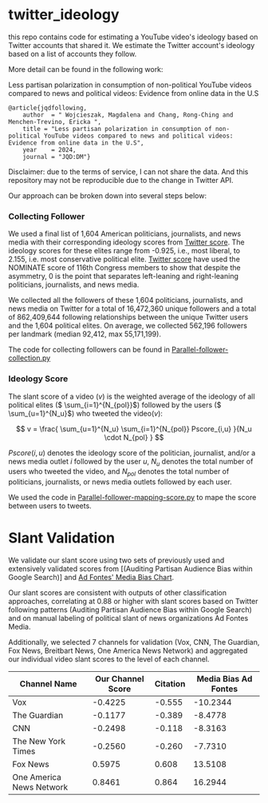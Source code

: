 # twitter_ideology
this repo contains code for estimating a YouTube video's ideology based on Twitter accounts that shared it. We estimate the Twitter account's ideology based on a list of accounts they follow. 

More detail can be found in the following work: 

Less partisan polarization in consumption of non-political YouTube videos compared to news and political videos: Evidence from online data in the U.S
```
@article{jqdfollowing,
    author  = " Wojcieszak, Magdalena and Chang, Rong-Ching and Menchen-Trevino, Ericka ", 
    title = "Less partisan polarization in consumption of non-political YouTube videos compared to news and political videos: Evidence from online data in the U.S",
    year    = 2024,
    journal = "JQD:DM"}
```

Disclaimer: due to the terms of service, I can not share the data. And this repository may not be reproducible due to the change in Twitter API.  

Our approach can be broken down into several steps below: 

###  Collecting Follower

We used a final list of 1,604 American politicians, journalists, and news media with their corresponding ideology scores from [Twitter score](https://github.com/sdmccabe/new-tweetscores). The ideology scores for these elites range from  -0.925, i.e., most liberal, to 2.155, i.e. most conservative political elite. [Twitter score](https://github.com/sdmccabe/new-tweetscores) have used the NOMINATE score of 116th Congress members to show that despite the asymmetry, 0 is the point that separates left-leaning and right-leaning politicians, journalists, and news media. 

We collected all the followers of these 1,604 politicians, journalists, and news media on Twitter for a total of 16,472,360 unique followers and a total of 862,409,644 following relationships between the unique Twitter users and the 1,604 political elites. On average, we collected 562,196 followers per landmark (median 92,412, max 55,171,199).

The code for collecting followers can be found in [Parallel-follower-collection.py](Parallel-follower-collection.py)

### Ideology Score

The slant score of a video ($` v`$) is the weighted average of the ideology of all political elites ($` \sum_{i=1}^{N_{pol}}`$) followed by the users ($` \sum_{u=1}^{N_u}`$) who tweeted the video($` v`$):

$$ v = \frac{ \sum_{u=1}^{N_u} \sum_{i=1}^{N_{pol}} Pscore_{i,u} }{N_u \cdot N_{pol} } $$

 $` Pscore(i,u) `$ denotes the ideology score of the politician, journalist, and/or a news media outlet $` i`$ followed by the user $` u`$, $` N_u`$ denotes the total number of users who tweeted the video, and $` N_{pol}`$ denotes the total number of politicians, journalists, or news media outlets followed by each user. 

 We used the code in [Parallel-follower-mapping-score.py](Parallel-follower-mapping-score.py) to mape the score between users to tweets. 



# Slant Validation

We validate our slant score using two sets of previously used and extensively validated scores from [(Auditing Partisan Audience Bias within Google Search)] and [Ad Fontes' Media Bias Chart](https://adfontesmedia.com/interactive-media-bias-chart/).

Our slant scores are consistent with outputs of other classification approaches, correlating at 0.88 or higher with slant scores based on Twitter following patterns (Auditing Partisan Audience Bias within Google Search) and on manual labeling of political slant of news organizations Ad Fontes Media. 

Additionally, we selected 7 channels for validation (Vox, CNN, The Guardian, Fox News, Breitbart News, One America News Network) and aggregated our individual video slant scores to the level of each channel.


| Channel Name               | Our Channel Score | Citation                   | Media Bias Ad Fontes |
|---------------------------|-------------------|-----------------------------|----------------------|
| Vox                       | -0.4225           | -0.555                      | -10.2344             |
| The Guardian              | -0.1177           | -0.389                      | -8.4778              |
| CNN                       | -0.2498           | -0.118                      | -8.3163              |
| The New York Times        | -0.2560           | -0.260                      | -7.7310              |
| Fox News                  | 0.5975            | 0.608                       | 13.5108              |
| One America News Network  | 0.8461            | 0.864                       | 16.2944              |



 
